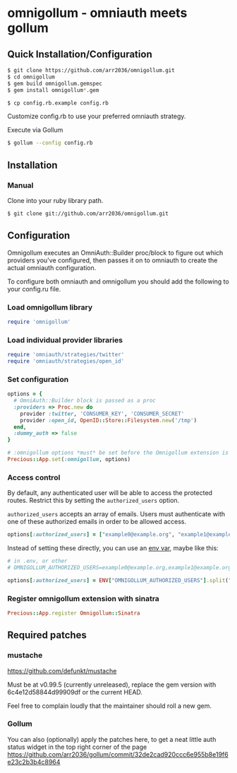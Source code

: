 # omnigollum - omniauth meets gollum

## Quick Installation/Configuration

```sh
$ git clone https://github.com/arr2036/omnigollum.git
$ cd omnigollum
$ gem build omnigollum.gemspec
$ gem install omnigollum*.gem
```

```sh
$ cp config.rb.example config.rb
```
Customize config.rb to use your preferred omniauth strategy.

Execute via Gollum
```sh
$ gollum --config config.rb
```

## Installation

### Manual

Clone into your ruby library path.
```sh
$ git clone git://github.com/arr2036/omnigollum.git
```

## Configuration

Omnigollum executes an OmniAuth::Builder proc/block to figure out which providers you've configured,
then passes it on to omniauth to create the actual omniauth configuration.

To configure both omniauth and omnigollum you should add the following to your config.ru file.

### Load omnigollum library
```ruby
require 'omnigollum'
```

### Load individual provider libraries
```ruby
require 'omniauth/strategies/twitter'
require 'omniauth/strategies/open_id'
```

### Set configuration
```ruby
options = {
  # OmniAuth::Builder block is passed as a proc
  :providers => Proc.new do
    provider :twitter, 'CONSUMER_KEY', 'CONSUMER_SECRET'
    provider :open_id, OpenID::Store::Filesystem.new('/tmp')
  end,
  :dummy_auth => false
}

# :omnigollum options *must* be set before the Omnigollum extension is registered
Precious::App.set(:omnigollum, options)
```

### Access control

By default, any authenticated user will be able to access the protected routes. Restrict this by setting the `authorized_users` option.

`authorized_users` accepts an array of emails. Users must authenticate with one of these authorized emails in order to be allowed access.

```ruby
options[:authorized_users] = ["example0@example.org", "example1@example.org", "example2@example.org"]
```

Instead of setting these directly, you can use an [env var](http://www.12factor.net/config), maybe like this:

```ruby
# in .env, or other
# OMNIGOLLUM_AUTHORIZED_USERS=example0@example.org,example1@example.org,example2@example.org

options[:authorized_users] = ENV["OMNIGOLLUM_AUTHORIZED_USERS"].split(",")
```

### Register omnigollum extension with sinatra
```ruby
Precious::App.register Omnigollum::Sinatra
```

## Required patches

### mustache

https://github.com/defunkt/mustache

Must be at v0.99.5 (currently unreleased), replace the gem version with 6c4e12d58844d99909df or
the current HEAD.

Feel free to complain loudly that the maintainer should roll a new gem.

### Gollum
You can also (optionally) apply the patches here, to get a neat little auth
status widget in the top right corner of the page https://github.com/arr2036/gollum/commit/32de2cad920ccc6e955b8e19f6e23c2b3b4c8964



